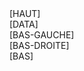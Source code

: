 <div class="container">
	<div class="row-fluid">
		<div class="span12">
			[HAUT]
		</div>
	</div>
	<div class="row-fluid">
		<div class="span12">
			[DATA]
		</div>
	</div>
	<div class="row-fluid">
		<div class="span6">
			[BAS-GAUCHE]
		</div>
		<div class="span6">
			[BAS-DROITE]
		</div>
	</div>
	<div class="row-fluid">
		<div class="span12">
			[BAS]
		</div>
	</div>
</div>